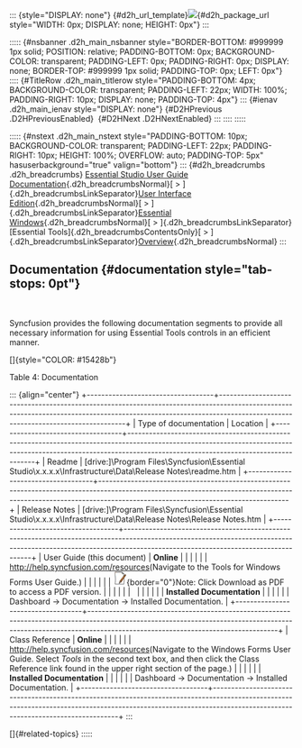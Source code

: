 ::: {style="DISPLAY: none"}
[](ms-xhelp:///?Id=d2h_url_template){#d2h_url_template}![](!package_url!){#d2h_package_url style="WIDTH: 0px; DISPLAY: none; HEIGHT: 0px"}
:::

::::: {#nsbanner .d2h_main_nsbanner style="BORDER-BOTTOM: #999999 1px solid; POSITION: relative; PADDING-BOTTOM: 0px; BACKGROUND-COLOR: transparent; PADDING-LEFT: 0px; PADDING-RIGHT: 0px; DISPLAY: none; BORDER-TOP: #999999 1px solid; PADDING-TOP: 0px; LEFT: 0px"}
:::: {#TitleRow .d2h_main_titlerow style="PADDING-BOTTOM: 4px; BACKGROUND-COLOR: transparent; PADDING-LEFT: 22px; WIDTH: 100%; PADDING-RIGHT: 10px; DISPLAY: none; PADDING-TOP: 4px"}
::: {#ienav .d2h_main_ienav style="DISPLAY: none"}
[](ms-xhelp:///?Id=05d3bf35-6167-4ac3-8399-58de0db4edea){#D2HPrevious .D2HPreviousEnabled}  [](ms-xhelp:///?Id=7e51062e-de03-4c21-8a15-25002ff1e3ba){#D2HNext .D2HNextEnabled}
:::
::::
:::::

::::: {#nstext .d2h_main_nstext style="PADDING-BOTTOM: 10px; BACKGROUND-COLOR: transparent; PADDING-LEFT: 22px; PADDING-RIGHT: 10px; HEIGHT: 100%; OVERFLOW: auto; PADDING-TOP: 5px" hasuserbackground="true" valign="bottom"}
::: {#d2h_breadcrumbs .d2h_breadcrumbs}
[Essential Studio User Guide Documentation](ms-xhelp:///?Id=12457748-09e3-4d74-a240-8e049cedf030){.d2h_breadcrumbsNormal}[ \> ]{.d2h_breadcrumbsLinkSeparator}[User Interface Edition](ms-xhelp:///?Id=c29296b7-531c-413b-a0ec-488ca1f7f669){.d2h_breadcrumbsNormal}[ \> ]{.d2h_breadcrumbsLinkSeparator}[Essential Windows](ms-xhelp:///?Id=e60759d8-47a4-4570-9d7a-16a68d63f2ea){.d2h_breadcrumbsNormal}[ \> ]{.d2h_breadcrumbsLinkSeparator}[Essential Tools]{.d2h_breadcrumbsContentsOnly}[ \> ]{.d2h_breadcrumbsLinkSeparator}[Overview](ms-xhelp:///?Id=3fb0b068-8080-4ab5-9fed-f771483eec7a){.d2h_breadcrumbsNormal}
:::

## Documentation {#documentation style="tab-stops: 0pt"}

 

Syncfusion provides the following documentation segments to provide all necessary information for using Essential Tools controls in an efficient manner.

[]{style="COLOR: #15428b"} 

Table 4: Documentation

::: {align="center"}
+-----------------------------------+----------------------------------------------------------------------------------------------------------------------------------------------------------------------------------------------------------------+
| Type of documentation             | Location                                                                                                                                                                                                       |
+-----------------------------------+----------------------------------------------------------------------------------------------------------------------------------------------------------------------------------------------------------------+
| Readme                            | \[drive:\]\\Program Files\\Syncfusion\\Essential Studio\\x.x.x.x\\Infrastructure\\Data\\Release Notes\\readme.htm                                                                                              |
+-----------------------------------+----------------------------------------------------------------------------------------------------------------------------------------------------------------------------------------------------------------+
| Release Notes                     | \[drive:\]\\Program Files\\Syncfusion\\Essential Studio\\x.x.x.x\\Infrastructure\\Data\\Release Notes\\Release Notes.htm                                                                                       |
+-----------------------------------+----------------------------------------------------------------------------------------------------------------------------------------------------------------------------------------------------------------+
| User Guide (this document)        | **Online**                                                                                                                                                                                                     |
|                                   |                                                                                                                                                                                                                |
|                                   | <http://help.syncfusion.com/resources>(Navigate to the Tools for Windows Forms User Guide.)                                                                                                                    |
|                                   |                                                                                                                                                                                                                |
|                                   | ![](ImagesExt/image76_1.jpg){border="0"}Note: Click Download as PDF to access a PDF version.                                                                                                                   |
|                                   |                                                                                                                                                                                                                |
|                                   |                                                                                                                                                                                                                |
|                                   |                                                                                                                                                                                                                |
|                                   | **Installed Documentation**                                                                                                                                                                                    |
|                                   |                                                                                                                                                                                                                |
|                                   | Dashboard -\> Documentation -\> Installed Documentation.                                                                                                                                                       |
+-----------------------------------+----------------------------------------------------------------------------------------------------------------------------------------------------------------------------------------------------------------+
| Class Reference                   | **Online**                                                                                                                                                                                                     |
|                                   |                                                                                                                                                                                                                |
|                                   | <http://help.syncfusion.com/resources>(Navigate to the Windows Forms User Guide. Select *Tools* in the second text box, and then click the Class Reference link found in the upper right section of the page.) |
|                                   |                                                                                                                                                                                                                |
|                                   | **Installed Documentation**                                                                                                                                                                                    |
|                                   |                                                                                                                                                                                                                |
|                                   | Dashboard -\> Documentation -\> Installed Documentation.                                                                                                                                                       |
+-----------------------------------+----------------------------------------------------------------------------------------------------------------------------------------------------------------------------------------------------------------+
:::

[]{#related-topics}
:::::
